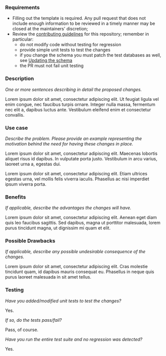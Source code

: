 ### Requirements

- Filling out the template is required. Any pull request that does not include enough information to be reviewed in a timely manner may be closed at the maintainers' discretion;
- Review the [contributing guidelines](https://github.com/Ensembl/ensembl/blob/release/90/CONTRIBUTING.md#why-could-my-pull-request-be-rejected) for this repository; remember in particular:
    - do not modify code without testing for regression
    - provide simple unit tests to test the changes
    - if you change the schema you must patch the test databases as well, see [Updating the schema](https://github.com/Ensembl/ensembl/blob/release/90/CONTRIBUTING.md#updating-the-schema)
    - the PR must not fail unit testing

### Description

_One or more sentences describing in detail the proposed changes._

Lorem ipsum dolor sit amet, consectetur adipiscing elit. Ut feugiat ligula vel enim congue, nec faucibus turpis ornare. Integer nulla massa, fermentum nec elit a, dapibus luctus ante. Vestibulum eleifend enim et consectetur convallis.

### Use case

_Describe the problem. Please provide an example representing the motivation behind the need for having these changes in place._

Lorem ipsum dolor sit amet, consectetur adipiscing elit. Maecenas lobortis aliquet risus id dapibus. In vulputate porta justo. Vestibulum in arcu varius, laoreet urna a, egestas dui.

Lorem ipsum dolor sit amet, consectetur adipiscing elit. Etiam ultrices egestas urna, vel mollis felis viverra iaculis. Phasellus ac nisi imperdiet ipsum viverra porta.

### Benefits

_If applicable, describe the advantages the changes will have._

Lorem ipsum dolor sit amet, consectetur adipiscing elit. Aenean eget diam quis leo faucibus sagittis. Sed dapibus, magna ut porttitor malesuada, lorem purus tincidunt magna, ut dignissim mi quam et elit.

### Possible Drawbacks

_If applicable, describe any possible undesirable consequence of the changes._

Lorem ipsum dolor sit amet, consectetur adipiscing elit. Cras molestie tincidunt quam, id dapibus mauris consequat eu. Phasellus in neque quis purus laoreet malesuada in sit amet tellus.

### Testing

_Have you added/modified unit tests to test the changes?_

Yes.

_If so, do the tests pass/fail?_

Pass, of course.

_Have you run the entire test suite and no regression was detected?_

Yes.
